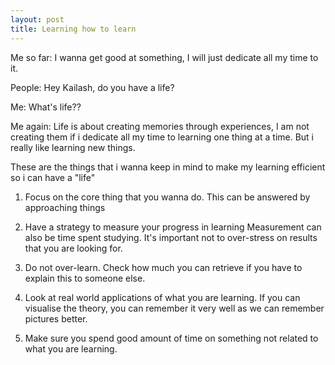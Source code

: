 ```yaml
---
layout: post
title: Learning how to learn
---
```


Me so far: I wanna get good at something, I will just dedicate all my time to it.

People: Hey Kailash, do you have a life?

Me: What's life??

Me again: Life is about creating memories through experiences,
I am not creating them if i dedicate all my time to learning one thing at a time. But i really like learning new things.

These are the things that i wanna keep in mind to make my learning efficient so i can have a "life"

1. Focus on the core thing that you wanna do.
This can be answered by approaching things

2. Have a strategy to measure your progress in learning
Measurement can also be time spent studying. It's important not to over-stress on results that you are looking for.

3. Do not over-learn.
Check how much you can retrieve if you have to explain this
to someone else.

4. Look at real world applications of what you are learning.
If you can visualise the theory, you can remember it very well
as we can remember pictures better.

5. Make sure you spend good amount of time on something not related to what you are learning.
